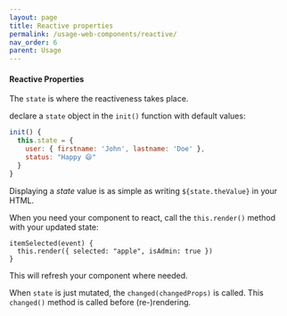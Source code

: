 ```yaml
---
layout: page
title: Reactive properties
permalink: /usage-web-components/reactive/
nav_order: 6
parent: Usage
---
```


#### Reactive Properties

The `state` is where the reactiveness takes place.

declare a `state` object in the `init()` function with default values:

```js
init() {
  this.state = {
    user: { firstname: 'John', lastname: 'Doe' },
    status: "Happy 😄"
  }
}
```

Displaying a _state_ value is as simple as writing `${state.theValue}` in your HTML.

When you need your component to react, call the `this.render()` method
with your updated state:

```
itemSelected(event) {
  this.render({ selected: "apple", isAdmin: true })
}
```

This will refresh your component where needed.

When `state` is just mutated, the `changed(changedProps)` is called.
This `changed()` method is called before (re-)rendering.
